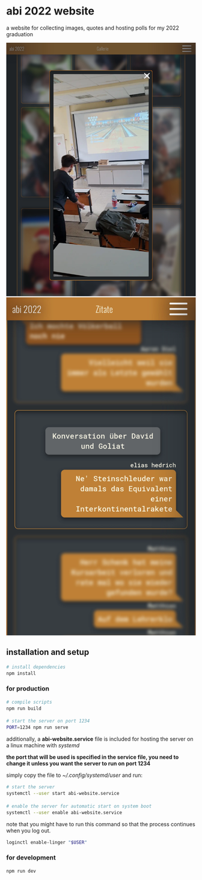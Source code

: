 # abi 2022 website

a website for collecting images, quotes and hosting polls for my 2022
graduation

<section>
	<img src="media/gallery.webp"/>
	<img src="media/quotes.webp"/>
</section>

## installation and setup

```sh
# install dependencies
npm install
```

### for production

```sh
# compile scripts
npm run build

# start the server on port 1234
PORT=1234 npm run serve
```

additionally, a **abi-website.service** file is included for hosting the server
on a linux machine with *systemd*

**the port that will be used is specified in the service file, you need to
change it unless you want the server to run on port 1234**

simply copy the file to *~/.config/systemd/user* and run:

```sh
# start the server
systemctl --user start abi-website.service

# enable the server for automatic start on system boot
systemctl --user enable abi-website.service
```

note that you might have to run this command so that the process continues
when you log out.
```sh
loginctl enable-linger "$USER"
```

### for development

```sh
npm run dev
```
